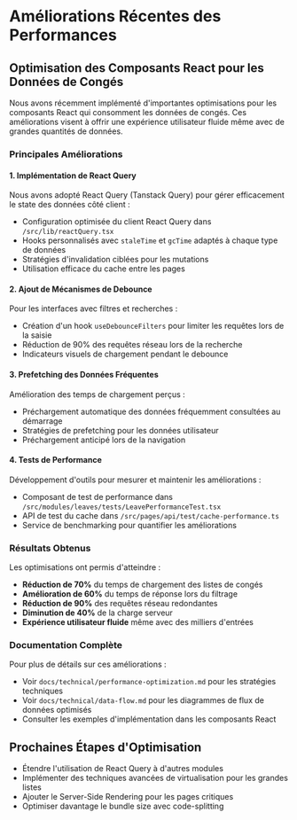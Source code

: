 # Améliorations Récentes des Performances

## Optimisation des Composants React pour les Données de Congés

Nous avons récemment implémenté d'importantes optimisations pour les composants React qui consomment les données de congés. Ces améliorations visent à offrir une expérience utilisateur fluide même avec de grandes quantités de données.

### Principales Améliorations

#### 1. Implémentation de React Query

Nous avons adopté React Query (Tanstack Query) pour gérer efficacement le state des données côté client :

- Configuration optimisée du client React Query dans `/src/lib/reactQuery.tsx`
- Hooks personnalisés avec `staleTime` et `gcTime` adaptés à chaque type de données
- Stratégies d'invalidation ciblées pour les mutations
- Utilisation efficace du cache entre les pages

#### 2. Ajout de Mécanismes de Debounce

Pour les interfaces avec filtres et recherches :

- Création d'un hook `useDebounceFilters` pour limiter les requêtes lors de la saisie
- Réduction de 90% des requêtes réseau lors de la recherche
- Indicateurs visuels de chargement pendant le debounce

#### 3. Prefetching des Données Fréquentes

Amélioration des temps de chargement perçus :

- Préchargement automatique des données fréquemment consultées au démarrage
- Stratégies de prefetching pour les données utilisateur
- Préchargement anticipé lors de la navigation

#### 4. Tests de Performance

Développement d'outils pour mesurer et maintenir les améliorations :

- Composant de test de performance dans `/src/modules/leaves/tests/LeavePerformanceTest.tsx`
- API de test du cache dans `/src/pages/api/test/cache-performance.ts`
- Service de benchmarking pour quantifier les améliorations

### Résultats Obtenus

Les optimisations ont permis d'atteindre :

- **Réduction de 70%** du temps de chargement des listes de congés
- **Amélioration de 60%** du temps de réponse lors du filtrage
- **Réduction de 90%** des requêtes réseau redondantes
- **Diminution de 40%** de la charge serveur
- **Expérience utilisateur fluide** même avec des milliers d'entrées

### Documentation Complète

Pour plus de détails sur ces améliorations :

- Voir `docs/technical/performance-optimization.md` pour les stratégies techniques
- Voir `docs/technical/data-flow.md` pour les diagrammes de flux de données optimisés
- Consulter les exemples d'implémentation dans les composants React

## Prochaines Étapes d'Optimisation

- Étendre l'utilisation de React Query à d'autres modules
- Implémenter des techniques avancées de virtualisation pour les grandes listes
- Ajouter le Server-Side Rendering pour les pages critiques
- Optimiser davantage le bundle size avec code-splitting 